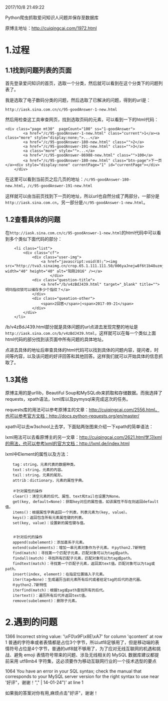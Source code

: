 2017/10/8 21:49:22 

Python爬虫抓取爱问知识人问题并保存至数据库

原博主地址：http://cuiqingcai.com/1972.html

# 1.过程 #

## 1.1找到问题列表的页面 ##

首先登录爱问知识的首页，选取一个分类，然后就可以看到在这个分类下的问题列表了。

我是选取了电子数码分类的问题，然后选取了已解决的问题，得到的url是：

    http://iask.sina.com.cn/c/95-goodAnswer-1-new.html

然后用检查这工具审查网页，找到选取页码的元素，可以看到一下的html代码：

    <div class="page mt30"  pageCount="100" ss="1-goodAnswer">
            <a href="/c/95-goodAnswer-1-new.html" class="current">1</a><a class="more" style="display:none;">...</a>
            <a href="/c/95-goodAnswer-180-new.html" class="">2</a>
			<a href="/c/95-goodAnswer-191-new.html" class="">3</a>
			<a class="more" style="">...</a>
			<a href="/c/95-goodAnswer-86988-new.html" class="">100</a>
			<a href="/c/95-goodAnswer-180-new.html" class="btn-page">下一页</a><div style="display:none" currentPage="1" id="currentPage"></div>
        </div>

在这里可以看到当前页之后几页的地址：`/c/95-goodAnswer-180-new.html`，`/c/95-goodAnswer-191-new.html`

这样就可以由当前页找到下一页的地址，所以url也自然分成了两部分，一部分是`http://iask.sina.com.cn`，另一部分是`/c/95-goodAnswer-1-new.html`。

## 1.2查看具体的问题 ##

在`http://iask.sina.com.cn/c/95-goodAnswer-1-new.html`的html代码中可以看到多个类似下面代码的部分：

        <li class="list">
            <div class="cf">
                <div class="user-img">
                	<a href="javascript:void(0);"><img src="http://tva3.sinaimg.cn/crop.65.1.111.111.50/006yaJnejw8f6t1b48uzmj305k05kq2w.jpg" width="40" height="40" alt="阳刚2016" /></a>
						</div>
                <div class="question-title">
                	<a href="/b/v4zBdJ439.html" target="_blank" title="">玥玛指纹锁可以储存多少个指纹？</a>
                </div>
                <div class="queation-other">
                    <span>2回答</span>|<span>2017-09-21</span>
                </div>
            </div>
        </li>/b/v4zBdJ439.html部分就是具体问题的url点进去发现完整的地址是`http://iask.sina.com.cn/b/v4zBdJ439.html`，这样就可以在每一个类似上面html代码的部分找到该页面中所有问题的具体地址。点进去具体的地址后审查具体的html代码可以找到具体的问题内容，提问者，时间等内容，以及该问题的好评回答和其他回答。这样我们就可以开始具体的信息抓取了。## 1.3其他 ##

原博主用的是urllib，Beautiful Soup和MySQLdb来抓取和存储数据。而我选择了requests，xpath语法，lxml库以及pymysql来完成这次的任务。

requests库的用法可以参考原博主的文章：http://cuiqingcai.com/2556.html，也可以参考官方文档：http://docs.python-requests.org/en/master/

xpath可以去w3school上去学，下面贴两张图来介绍一下xpath的简单语法：



lxml用法可以去看原博主的另一文章：http://cuiqingcai.com/2621.html学习lxml的用法，也可以参考lxml的官方文档：http://lxml.de/index.html

lxml中Element的属性以及方法：

    　　tag：string，元素代表的数据种类。
    　　text：string，元素的内容。
    　　tail：string，元素的尾形。
    　　attrib：dictionary，元素的属性字典。
    　　
    　　＃针对属性的操作
    　　clear()：清空元素的后代、属性、text和tail也设置为None。
    　　get(key, default=None)：获取key对应的属性值，如该属性不存在则返回default值。
    　　items()：根据属性字典返回一个列表，列表元素为(key, value）。
    　　keys()：返回包含所有元素属性键的列表。
    　　set(key, value)：设置新的属性键与值。
    
    
    　　＃针对后代的操作
    　　append(subelement)：添加直系子元素。
    　　extend(subelements)：增加一串元素对象作为子元素。＃python2.7新特性
    　　find(match)：寻找第一个匹配子元素，匹配对象可以为tag或path。
    　　findall(match)：寻找所有匹配子元素，匹配对象可以为tag或path。
    　　findtext(match)：寻找第一个匹配子元素，返回其text值。匹配对象可以为tag或path。
    　　insert(index, element)：在指定位置插入子元素。
    　　iter(tag=None)：生成遍历当前元素所有后代或者给定tag的后代的迭代器。
       ＃python2.7新特性
    　　iterfind(match)：根据tag或path查找所有的后代。
    　　itertext()：遍历所有后代并返回text值。
    　　remove(subelement)：删除子元素。

# 2.遇到的问题 #



1366 Incorrect string value: '\xF0\x9F\x8E\xA7' for column 'qcontent' at row 1
普通的字符串或者表情都是占位3个字节，所以utf8足够用了，但是移动端的表情符号占位是4个字节，普通的utf8就不够用了，为了应对无线互联网的机遇和挑战、避免 emoji 表情符号带来的问题、涉及无线相关的 MySQL 数据库建议都提前采用 utf8mb4 字符集，这必须要作为移动互联网行业的一个技术选型的要点


1064 You have an error in your SQL syntax; check the manual that corresponds to your MySQL server version for the right syntax to use near '好评"，谢谢！"," | 14-01-24")' at line 1

如果我的答案对你有用,麻烦点击"好评"，谢谢！
